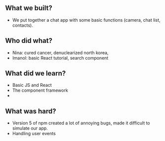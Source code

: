 ## What we built?
- We put together a chat app with some basic functions (camera, chat list, contacts). 
## Who did what?
- Nina: cured cancer, denuclearized north korea, <insert here>
- Imanol: basic React tutorial, search component
## What did we learn?
- Basic JS and React
- The component framework
- <insert here>
## What was hard?
- Version 5 of npm created a lot of annoying bugs, made it difficult to simulate our app.
- Handling user events
